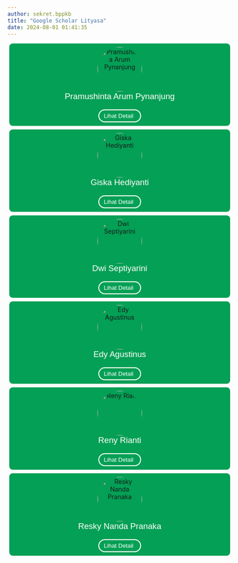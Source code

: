 ```yaml
---
author: sekret.bppkb
title: "Google Scholar Lityasa"
date: 2024-08-01 01:41:35
---
```


<style>
    .profile-container {
    background-color: #03A055;
    border-radius: 0.5rem;
    padding: 0.5rem 0.5rem; /* Mengurangi lebar padding */
    margin: 0.5rem 0.25rem; /* Mengurangi margin atas dan bawah */
    text-align: center;
    height: auto;
    }

  .profile-content {
    display: flex;
    flex-direction: column;
    align-items: center;
  }
  .profile-pic {
    border-radius: 50%;
    width: 100px;
    height: 100px;
    object-fit: cover;
  }
  .profile-name {
    font-family: arial, helvetica, sans-serif;
    font-size: 14pt;
    color: white;
    margin-bottom: 0.5rem;
  }
  .profile-link {
    text-decoration: none;
    color: white;
    display: flex;
    align-items: center;
    justify-content: center;
    margin-top: 0.5rem;
    border: 2px solid white; /* Memperbesar garis tepi */
    padding: 0.5rem;
    border-radius: 0.5rem;
    width: 100%;
    transition: background-color 0.3s, color 0.3s;
  }
  .profile-link:hover {
    background-color: white;
    color: #03A055;
  }
  .profile-detail {
    color: white;
    font-family: arial, helvetica, sans-serif;
    font-size: 10pt;
  }
  .profile-icon {
    color: white;
    margin-left: 0.5rem;
  }
  .profile-button {
    margin-top: 10px;
    padding: 5px 10px;
    background-color: transparent;
    color: #fff;
    border: 2px solid #fff;
    border-radius: 15px;
    font-size: 10pt;
    cursor: pointer;
  }
  .profile-button:hover {
    background-color: #fff;
    color: #2f855a;
  }
</style>

<div class="flex flex-wrap justify-start gap-12">
  <div class="w-full sm:w-1/4 p-1 profile-container"> <!-- Mengurangi lebar padding -->
    <div class="profile-content">
      <img id="profile-pic-1" alt="Pramushinta Arum Pynanjung" class="profile-pic">
      <span class="profile-name">Pramushinta Arum Pynanjung</span>
      <button id="profile-link-1" onclick="window.location.href='https://scholar.google.co.id/citations?user=FQ9H5oAAAAAJ&amp;hl=id'" class="profile-button">Lihat Detail <i class="fas fa-arrow-right" style="margin-left: 5px;"></i></button>
    </div>
  </div>

  <div class="w-full sm:w-1/4 p-1 profile-container"> <!-- Mengurangi lebar padding -->
    <div class="profile-content">
      <img id="profile-pic-2" alt="Giska Hediyanti" class="profile-pic">
      <span class="profile-name">Giska Hediyanti</span>
      <button id="profile-link-2" onclick="window.location.href='https://scholar.google.com/citations?user=FJ-SNbIAAAAJ&amp;hl=id'" class="profile-button">Lihat Detail <i class="fas fa-arrow-right" style="margin-left: 5px;"></i></button>
    </div>
  </div>

  <div class="w-full sm:w-1/4 p-1 profile-container"> <!-- Mengurangi lebar padding -->
    <div class="profile-content">
      <img id="profile-pic-3" alt="Dwi Septiyarini" class="profile-pic">
      <span class="profile-name">Dwi Septiyarini</span>
      <button id="profile-link-3" onclick="window.location.href='https://scholar.google.co.id/citations?user=bUr4FcUAAAAJ&amp;hl=id'" class="profile-button">Lihat Detail <i class="fas fa-arrow-right" style="margin-left: 5px;"></i></button>
    </div>
  </div>
</div>

<div class="flex flex-wrap justify-start gap-12">
  <div class="w-full sm:w-1/4 p-1 profile-container"> <!-- Mengurangi lebar padding -->
    <div class="profile-content">
      <img id="profile-pic-4" alt="Edy Agustinus" class="profile-pic">
      <span class="profile-name">Edy Agustinus</span>
      <button id="profile-link-4" onclick="window.location.href='https://scholar.google.com/citations?user=G04TTjYAAAAJ&amp;hl=en'" class="profile-button">Lihat Detail <i class="fas fa-arrow-right" style="margin-left: 5px;"></i></button>
    </div>
  </div>

  <div class="w-full sm:w-1/4 p-1 profile-container"> <!-- Mengurangi lebar padding -->
    <div class="profile-content">
      <img id="profile-pic-5" alt="Reny Rianti" class="profile-pic">
      <span class="profile-name">Reny Rianti</span>
      <button id="profile-link-5" onclick="window.location.href='https://scholar.google.co.id/citations?user=lAwacPkAAAAJ&amp;hl=en'" class="profile-button">Lihat Detail <i class="fas fa-arrow-right" style="margin-left: 5px;"></i></button>
    </div>
  </div>

  <div class="w-full sm:w-1/4 p-1 profile-container"> <!-- Mengurangi lebar padding -->
    <div class="profile-content">
      <img id="profile-pic-6" alt="Resky Nanda Pranaka" class="profile-pic">
      <span class="profile-name">Resky Nanda Pranaka</span>
      <button id="profile-link-6" onclick="window.location.href='https://scholar.google.com/citations?user=yvASHTcAAAAJ&amp;hl=en'" class="profile-button">Lihat Detail <i class="fas fa-arrow-right" style="margin-left: 5px;"></i></button>
    </div>
  </div>
</div>

<p class="MsoNormal" style="margin-bottom: 0cm; line-height: 1.1;">
  <span style="font-family: arial, helvetica, sans-serif; font-size: 10pt;">&nbsp;</span>
</p>

<script>
  function setProfilePicture(linkId, imgId) {
    const link = document.getElementById(linkId).getAttribute('onclick').split("'")[1];
    const userId = new URL(link).searchParams.get("user");
    const imgSrc = `https://scholar.google.com/citations?view_op=medium_photo&user=${userId}`;
    document.getElementById(imgId).src = imgSrc;
  }

  setProfilePicture("profile-link-1", "profile-pic-1");
  setProfilePicture("profile-link-2", "profile-pic-2");
  setProfilePicture("profile-link-3", "profile-pic-3");
  setProfilePicture("profile-link-4", "profile-pic-4");
  setProfilePicture("profile-link-5", "profile-pic-5");
  setProfilePicture("profile-link-6", "profile-pic-6");
</script>
